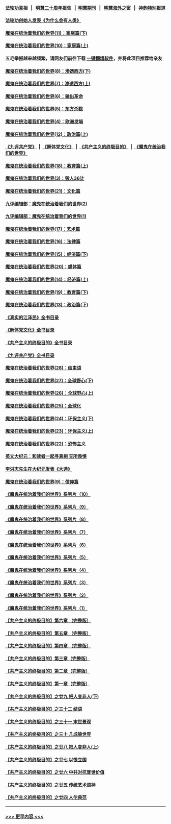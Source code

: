 #### [法轮功真相](https://github.com/gfw-breaker/truth/blob/master/README.md?t=0) &nbsp;&nbsp;|&nbsp;&nbsp; [明慧二十周年报告](https://github.com/gfw-breaker/mh-reports/blob/master/README.md?t=0) &nbsp;&nbsp;|&nbsp;&nbsp;[明慧期刊](https://github.com/gfw-breaker/mh-qikan) &nbsp;&nbsp;|&nbsp;&nbsp; [明慧海外之窗](https://github.com/gfw-breaker/mh-news/blob/master/README.md?t=0) &nbsp;&nbsp;|&nbsp;&nbsp; [神韵特别报道](https://github.com/gfw-breaker/mh-news/blob/master/shenyun.md?t=0)
#### [法轮功创始人发表《为什么会有人类》](../pages/nsc422/n13912117.md?t=03310343) 
#### [魔鬼在统治着我们的世界(11)：家庭篇(下)](../pages/nsc422/n10440961.md?t=03310343) 
#### [魔鬼在统治着我们的世界(10)：家庭篇(上)](../pages/nsc422/n10435448.md?t=03310343) 
#### 五毛举报越来越频繁，请网友们前往下载 [一键翻墙软件](https://github.com/gfw-breaker/ssr-accounts)，并将此项目推荐给亲友
#### [魔鬼在统治着我们的世界(8)：渗透西方(下)](../pages/nsc422/n10429603.md?t=03310343) 
#### [魔鬼在统治着我们的世界(7)：渗透西方(上)](../pages/nsc422/n10426013.md?t=03310343) 
#### [魔鬼在统治着我们的世界(6)：输出革命](../pages/nsc422/n10421536.md?t=03310343) 
#### [魔鬼在统治着我们的世界(5)：东方杀戮](../pages/nsc422/n10417707.md?t=03310343) 
#### [魔鬼在统治着我们的世界(4)：欧洲发端](../pages/nsc422/n10414890.md?t=03310343) 
#### [魔鬼在统治着我们的世界(12)：政治篇(上)](../pages/nsc422/n10444576.md?t=03310343) 
#### [《九评共产党》](https://github.com/begood0513/9ping.md/blob/master/README.md) &nbsp;|&nbsp; [《解体党文化》](../../../../jtdwh.md/blob/master/README.md)  &nbsp;|&nbsp; [《共产主义的终极目的》](../../../../gczydzjmd.md/blob/master/README.md) &nbsp;|&nbsp; [《魔鬼在统治我们的世界》](../../../../mgztzwmdsj.md/blob/master/README.md) 
#### [魔鬼在统治着我们的世界(18)：教育篇(上)](../pages/nsc422/n10526970.md?t=03310343) 
#### [魔鬼在统治着我们的世界(3)：毁人36计](../pages/nsc422/n10411583.md?t=03310343) 
#### [魔鬼在统治着我们的世界(21)：文化篇](../pages/nsc422/n10597706.md?t=03310343) 
#### [九评编辑部：魔鬼在统治着我们的世界(2)](../pages/nsc422/n10410036.md?t=03310343) 
#### [九评编辑部：魔鬼在统治着我们的世界(1)](../pages/nsc422/n10406825.md?t=03310343) 
#### [魔鬼在统治着我们的世界(17)：艺术篇](../pages/nsc422/n10499093.md?t=03310343) 
#### [魔鬼在统治着我们的世界(16)：法律篇](../pages/nsc422/n10485969.md?t=03310343) 
#### [魔鬼在统治着我们的世界(15)：经济篇(下)](../pages/nsc422/n10469975.md?t=03310343) 
#### [魔鬼在统治着我们的世界(20)：媒体篇](../pages/nsc422/n10586579.md?t=03310343) 
#### [魔鬼在统治着我们的世界(14)：经济篇(上)](../pages/nsc422/n10457370.md?t=03310343) 
#### [魔鬼在统治着我们的世界(19)：教育篇(下)](../pages/nsc422/n10564808.md?t=03310343) 
#### [魔鬼在统治着我们的世界(13)：政治篇(下)](../pages/nsc422/n10448270.md?t=03310343) 
#### [《真实的江泽民》全书目录](../pages/nsc422/n13721399.md?t=03310343) 
#### [《解体党文化》全书目录](../pages/nsc422/n13721157.md?t=03310343) 
#### [《共产主义的终极目的》全书目录](../pages/nsc422/n13721048.md?t=03310343) 
#### [《九评共产党》全书目录](../pages/nsc422/n13708085.md?t=03310343) 
#### [魔鬼在统治着我们的世界(28)：结束语](../pages/nsc422/n10936246.md?t=03310343) 
#### [魔鬼在统治着我们的世界(27)：全球野心(下)](../pages/nsc422/n10928319.md?t=03310343) 
#### [魔鬼在统治着我们的世界(26)：全球野心(上)](../pages/nsc422/n10900318.md?t=03310343) 
#### [魔鬼在统治着我们的世界(25)：全球化](../pages/nsc422/n10788205.md?t=03310343) 
#### [魔鬼在统治着我们的世界(24)：环保主义(下)](../pages/nsc422/n10695307.md?t=03310343) 
#### [魔鬼在统治着我们的世界(23)：环保主义(上)](../pages/nsc422/n10688613.md?t=03310343) 
#### [魔鬼在统治着我们的世界(22)：恐怖主义](../pages/nsc422/n10614727.md?t=03310343) 
#### [英文大纪元：和读者一起寻真相 无所畏惧](../pages/nsc422/n12542027.md?t=03310343) 
#### [李洪志先生在大纪元发表《大选》](../pages/nsc422/n12534746.md?t=03310343) 
#### [魔鬼在统治着我们的世界(9)：信仰篇](../pages/nsc422/n10432159.md?t=03310343) 
#### [《魔鬼在统治着我们的世界》系列片（10）](../pages/nsc422/n12292670.md?t=03310343) 
#### [《魔鬼在统治着我们的世界》系列片（9）](../pages/nsc422/n12290859.md?t=03310343) 
#### [《魔鬼在统治着我们的世界》系列片（8）](../pages/nsc422/n12287445.md?t=03310343) 
#### [《魔鬼在统治着我们的世界》系列片（7）](../pages/nsc422/n12283425.md?t=03310343) 
#### [《魔鬼在统治着我们的世界》系列片（6）](../pages/nsc422/n12282314.md?t=03310343) 
#### [《魔鬼在统治着我们的世界》系列片（5）](../pages/nsc422/n12281419.md?t=03310343) 
#### [《魔鬼在统治着我们的世界》系列片（4）](../pages/nsc422/n12274024.md?t=03310343) 
#### [《魔鬼在统治着我们的世界》系列片（3）](../pages/nsc422/n12271322.md?t=03310343) 
#### [《魔鬼在统治着我们的世界》系列片（2）](../pages/nsc422/n12269049.md?t=03310343) 
#### [《魔鬼在统治着我们的世界》系列片（1）](../pages/nsc422/n12267575.md?t=03310343) 
#### [【共产主义的终极目的】第六章 （完整版）](../pages/nsc422/n11428913.md?t=03310343) 
#### [【共产主义的终极目的】第五章 （完整版）](../pages/nsc422/n11428912.md?t=03310343) 
#### [【共产主义的终极目的】第四章 （完整版）](../pages/nsc422/n11428907.md?t=03310343) 
#### [【共产主义的终极目的】第三章（完整版）](../pages/nsc422/n11428848.md?t=03310343) 
#### [【共产主义的终极目的】第二章（完整版）](../pages/nsc422/n11428831.md?t=03310343) 
#### [【共产主义的终极目的】第一章（完整版）](../pages/nsc422/n11417651.md?t=03310343) 
#### [【共产主义的终极目的】之廿九 把人变非人(下)](../pages/nsc422/n11344140.md?t=03310343) 
#### [【共产主义的终极目的】之三十二 结语](../pages/nsc422/n11360535.md?t=03310343) 
#### [【共产主义的终极目的】之三十一 末世景观](../pages/nsc422/n11351129.md?t=03310343) 
#### [【共产主义的终极目的】之三十 几成狼世界](../pages/nsc422/n11348280.md?t=03310343) 
#### [【共产主义的终极目的】之廿八 把人变非人(上)](../pages/nsc422/n11340492.md?t=03310343) 
#### [【共产主义的终极目的】之廿七 以恨立国](../pages/nsc422/n11336944.md?t=03310343) 
#### [【共产主义的终极目的】之廿六 中共对抗普世价值](../pages/nsc422/n11324785.md?t=03310343) 
#### [【共产主义的终极目的】之廿五 传统艺术颂神](../pages/nsc422/n11296396.md?t=03310343) 
#### [【共产主义的终极目的】之廿四 人伦典范](../pages/nsc422/n11296397.md?t=03310343) 

----
#### [ >>> 更早内容 <<< ](../indexes/nsc422-earlier.md)
